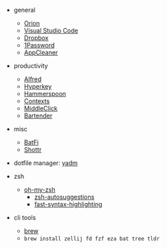 - general
  - [Orion](https://kagi.com/orion/)
  - [Visual Studio Code](https://code.visualstudio.com/)
  - [Dropbox](https://www.dropbox.com/downloading?os=mac)
  - [1Password](https://1password.com/downloads/mac/)
  - [AppCleaner](https://freemacsoft.net/appcleaner/)
- productivity
  - [Alfred](https://www.alfredapp.com/)
  - [Hyperkey](https://hyperkey.app/)
  - [Hammerspoon](https://www.hammerspoon.org/)
  - [Contexts](https://contexts.co/)
  - [MiddleClick](https://github.com/artginzburg/MiddleClick-Sonoma)
  - [Bartender](https://www.macbartender.com/Bartender5/)

- misc
  - [BatFi](https://app.gumroad.com/d/2fa184d3e33101e9b092db49751f4d9f)
  - [Shottr](https://shottr.cc/)

- dotfile manager: [yadm](https://yadm.io/docs/getting_started)

- zsh
  - [oh-my-zsh](https://ohmyz.sh/#install)
    - [zsh-autosuggestions](https://github.com/zsh-users/zsh-autosuggestions/blob/master/INSTALL.md#oh-my-zsh)
    - [fast-syntax-highlighting](https://github.com/zdharma-continuum/fast-syntax-highlighting#oh-my-zsh)

- cli tools
  - [brew](https://brew.sh/)
  - `brew install zellij fd fzf eza bat tree tldr`
